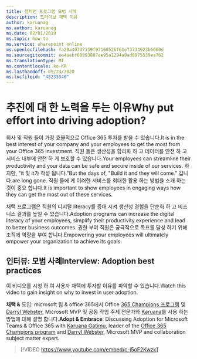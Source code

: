 ```yaml
---
title: 챔피언 프로그램 모범 사례
description: 드라이브 채택 이유
author: karuanag
ms.author: karuanag
ms.date: 02/01/2019
ms.topic: how-to
ms.service: sharepoint online
ms.openlocfilehash: fa20a40737159f97160526f61e73734923b5060d
ms.sourcegitcommit: ee4aebf60893887ae95a1294a9ad8975539ea762
ms.translationtype: MT
ms.contentlocale: ko-KR
ms.lasthandoff: 09/23/2020
ms.locfileid: "48233340"
---
```

# <a name="why-put-effort-into-driving-adoption"></a><span data-ttu-id="ee0f9-103">추진에 대 한 노력을 두는 이유</span><span class="sxs-lookup"><span data-stu-id="ee0f9-103">Why put effort into driving adoption?</span></span>  

<span data-ttu-id="ee0f9-104">회사 및 직원 들이 가장 효율적으로 Office 365 투자를 받을 수 있습니다.</span><span class="sxs-lookup"><span data-stu-id="ee0f9-104">It is in the best interest of your company and your employees to get the most from your Office 365 investment.</span></span>  <span data-ttu-id="ee0f9-105">직원 들은 생산성을 합리화 하 고 데이터를 안전 하 고 서비스 내부에 안전 하 게 보호할 수 있습니다.</span><span class="sxs-lookup"><span data-stu-id="ee0f9-105">Your employees can streamline their productivity and your data can be safe and secure inside of our services.</span></span>  <span data-ttu-id="ee0f9-106">하지만, "it 및 it가 작성 됩니다."</span><span class="sxs-lookup"><span data-stu-id="ee0f9-106">But the days of, "Build it and they will come."</span></span> <span data-ttu-id="ee0f9-107">깁니다.</span><span class="sxs-lookup"><span data-stu-id="ee0f9-107">are long gone.</span></span>  <span data-ttu-id="ee0f9-108">직원 들에 게 이러한 서비스를 최대한 활용 하는 방법을 소개 하는 것이 중요 합니다.</span><span class="sxs-lookup"><span data-stu-id="ee0f9-108">It is important to show employees in engaging ways how they can get the most out of these services.</span></span>

<span data-ttu-id="ee0f9-109">채택 프로그램은 직원의 디지털 literacy를 증대 시켜 생산성 경험을 단순화 하 고 비즈니스 결과를 높일 수 있습니다.</span><span class="sxs-lookup"><span data-stu-id="ee0f9-109">Adoption programs can increase the digital literacy of your employees, simplify their productivity experience and lead to better business outcomes.</span></span> <span data-ttu-id="ee0f9-110">권한 부여 직원은 궁극적으로 목표를 달성 하기 위해 조직에 역량을 부여 합니다.</span><span class="sxs-lookup"><span data-stu-id="ee0f9-110">Empowering your employees will ultimately empower your organization to achieve its goals.</span></span> 

## <a name="interview-adoption-best-practices"></a><span data-ttu-id="ee0f9-111">인터뷰: 모범 사례</span><span class="sxs-lookup"><span data-stu-id="ee0f9-111">Interview: Adoption best practices</span></span>

<span data-ttu-id="ee0f9-112">이 비디오를 시청 하 여 사용자 채택에 투자할 이유를 파악할 수 있습니다.</span><span class="sxs-lookup"><span data-stu-id="ee0f9-112">Watch this video to gain insight on why to invest in user adoption.</span></span>  

<span data-ttu-id="ee0f9-113">**채택 &** 도입: microsoft 팀 & office 365에서 Office [365 Champions 프로그램](https://aka.ms/O365Champions) 및 [Darryl Webster](https://webster.net.nz/), Microsoft MVP 및 공동 작업 주제 전문가와 [Karuana](https://linkedin.com/in/karuanagatimu)를 사용 하는 방법에 대해 설명 합니다.</span><span class="sxs-lookup"><span data-stu-id="ee0f9-113">**Adopt & Embrace**: Discussing Adoption for Microsoft Teams & Office 365 with [Karuana Gatimu](https://linkedin.com/in/karuanagatimu), leader of the [Office 365 Champions program](https://aka.ms/O365Champions) and [Darryl Webster](https://webster.net.nz/), Microsoft MVP and collaboration subject matter expert.</span></span> 

> [!VIDEO https://www.youtube.com/embed/c-j5oF2Kwzk]

